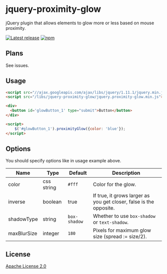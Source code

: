 # jquery-proximity-glow
jQuery plugin that allows elements to glow more or less based on mouse proximity.

[![Latest release](https://img.shields.io/github/release/pstrinkle/jquery-proximity-glow.svg)](https://github.com/pstrinkle/jquery-proximity-glow/releases/latest)
[![npm](https://img.shields.io/npm/v/jquery-proximity-glow.svg)](https://www.npmjs.com/package/jquery-proximity-glow)

Plans
-----

See issues.

Usage
-----
```html
<script src="//ajax.googleapis.com/ajax/libs/jquery/1.11.1/jquery.min.js"></script>
<script src="/libs/jquery-proximity-glow/jquery.proximity-glow.min.js"></script>

<div>
  <button id='glowButton_1' type="submit">Button</button>
</div>

<script>
    $('#glowButton_1').proximityGlow({color: 'blue'});
</script>
```

Options
-------
You should specify options like in usage example above.

| Name | Type | Default | Description |
| ---- | ---- | ---- | ---- |
| color | css string | `#fff` | Color for the glow. |
| inverse | boolean | true | If true, it grows larger as you get closer, false is the opposite. |
| shadowType | string | `box-shadow` | Whether to use `box-shadow` or `text-shadow`. |
| maxBlurSize | integer | `180` | Pixels for maximum glow size (spread := size/2). |

License
-------
[Apache License 2.0](http://www.apache.org/licenses/LICENSE-2.0)